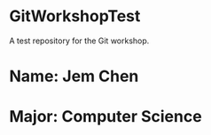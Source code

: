 # GitWorkshopTest
A test repository for the Git workshop. 


# Name: Jem Chen
# Major: Computer Science
